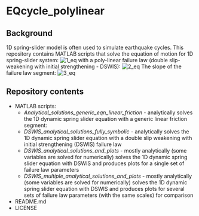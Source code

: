 # EQcycle_polylinear
## Background
1D spring-slider model is often used to simulate earthquake cycles. This repository contains MATLAB scripts that solve the equation of motion for 1D spring-slider system: 
![1_eq](https://user-images.githubusercontent.com/11836119/145135061-674b0371-9e54-4d69-8f0c-49f2e5f18a47.png)
with a poly-linear failure law (double slip-weakening with initial strengthening - DSWIS):
![2_eq](https://user-images.githubusercontent.com/11836119/145135080-04c2f49f-be9d-417d-aee1-5d49d15285f0.png)
The slope of the failure law segment:
![3_eq](https://user-images.githubusercontent.com/11836119/145135094-52f145d8-d61a-481a-b878-286e91e2daaa.png)

## Repository contents
- MATLAB scripts:
  - *Analytical_solutions_generic_eqn_linear_friction* - analytically solves the 1D dynamic spring slider equation with a generic linear friction segment: 
  - *DSWIS_analytical_solutions_fully_symbolic* - analytically solves the 1D dynamic spring slider equation with a double slip weakening with initial strengthening (DSWIS) failure law 
  - *DSWIS_analytical_solutions_and_plots* - mostly analytically (some variables are solved for numerically) solves the 1D dynamic spring slider equation with DSWIS and produces plots for a single set of failure law parameters
  - *DSWIS_multiple_analytical_solutions_and_plots* - mostly analytically (some variables are solved for numerically) solves the 1D dynamic spring slider equation with DSWIS and produces plots for several sets of failure law parameters (with the same scales) for comparison
- README.md
- LICENSE
